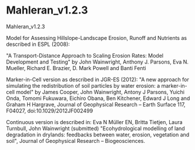 # Mahleran_v1.2.3
Mahleran_v1.2.3

Model for Assessing Hillslope-Landscape Erosion, Runoff and Nutrients as described in ESPL (2008):

"A Transport-Distance Approach to Scaling Erosion Rates: Model Development and Testing" by John Wainwright, Anthony J. Parsons, Eva N. Mueller, Richard E. Brazier, D. Mark Powell and Banti Fenti


Marker-in-Cell version as described in JGR-ES (2012):
"A new approach for simulating the redistribution of soil particles by water erosion: a marker-in-cell model" by James Cooper, John Wainwright, Antony J Parsons, Yuichi Onda, Tomomi Fukuwara, Eichiro Obana, Ben Kitchener, Edward J Long and Graham H Hargrave, Journal of Geophysical Research – Earth Surface 117, F04027, doi:10.1029/2012JF002499         

Continuous version is described in:
Eva N Müller EN, Britta Tietjen, Laura Turnbull, John Wainwright (submitted) 
"Ecohydrological modelling of land degradation in drylands: feedbacks between water, erosion, vegetation and soil", Journal of Geophysical Research – Biogeosciences.         
